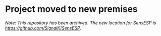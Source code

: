 # Project moved to new premises

*Note: This repository has been archived. The new location for SensESP is
 https://github.com/SignalK/SensESP.*
